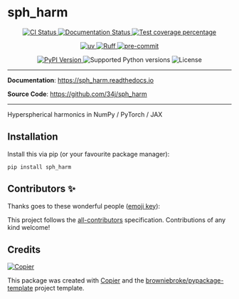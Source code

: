 # sph_harm

<p align="center">
  <a href="https://github.com/34j/sph_harm/actions/workflows/ci.yml?query=branch%3Amain">
    <img src="https://img.shields.io/github/actions/workflow/status/34j/sph_harm/ci.yml?branch=main&label=CI&logo=github&style=flat-square" alt="CI Status" >
  </a>
  <a href="https://sph_harm.readthedocs.io">
    <img src="https://img.shields.io/readthedocs/sph_harm.svg?logo=read-the-docs&logoColor=fff&style=flat-square" alt="Documentation Status">
  </a>
  <a href="https://codecov.io/gh/34j/sph_harm">
    <img src="https://img.shields.io/codecov/c/github/34j/sph_harm.svg?logo=codecov&logoColor=fff&style=flat-square" alt="Test coverage percentage">
  </a>
</p>
<p align="center">
  <a href="https://github.com/astral-sh/uv">
    <img src="https://img.shields.io/endpoint?url=https://raw.githubusercontent.com/astral-sh/uv/main/assets/badge/v0.json" alt="uv">
  </a>
  <a href="https://github.com/astral-sh/ruff">
    <img src="https://img.shields.io/endpoint?url=https://raw.githubusercontent.com/astral-sh/ruff/main/assets/badge/v2.json" alt="Ruff">
  </a>
  <a href="https://github.com/pre-commit/pre-commit">
    <img src="https://img.shields.io/badge/pre--commit-enabled-brightgreen?logo=pre-commit&logoColor=white&style=flat-square" alt="pre-commit">
  </a>
</p>
<p align="center">
  <a href="https://pypi.org/project/sph_harm/">
    <img src="https://img.shields.io/pypi/v/sph_harm.svg?logo=python&logoColor=fff&style=flat-square" alt="PyPI Version">
  </a>
  <img src="https://img.shields.io/pypi/pyversions/sph_harm.svg?style=flat-square&logo=python&amp;logoColor=fff" alt="Supported Python versions">
  <img src="https://img.shields.io/pypi/l/sph_harm.svg?style=flat-square" alt="License">
</p>

---

**Documentation**: <a href="https://sph_harm.readthedocs.io" target="_blank">https://sph_harm.readthedocs.io </a>

**Source Code**: <a href="https://github.com/34j/sph_harm" target="_blank">https://github.com/34j/sph_harm </a>

---

Hyperspherical harmonics in NumPy / PyTorch / JAX

## Installation

Install this via pip (or your favourite package manager):

`pip install sph_harm`

## Contributors ✨

Thanks goes to these wonderful people ([emoji key](https://allcontributors.org/docs/en/emoji-key)):

<!-- prettier-ignore-start -->
<!-- ALL-CONTRIBUTORS-LIST:START - Do not remove or modify this section -->
<!-- markdownlint-disable -->
<!-- markdownlint-enable -->
<!-- ALL-CONTRIBUTORS-LIST:END -->
<!-- prettier-ignore-end -->

This project follows the [all-contributors](https://github.com/all-contributors/all-contributors) specification. Contributions of any kind welcome!

## Credits

[![Copier](https://img.shields.io/endpoint?url=https://raw.githubusercontent.com/copier-org/copier/master/img/badge/badge-grayscale-inverted-border-orange.json)](https://github.com/copier-org/copier)

This package was created with
[Copier](https://copier.readthedocs.io/) and the
[browniebroke/pypackage-template](https://github.com/browniebroke/pypackage-template)
project template.

